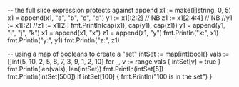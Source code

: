 -- the full slice expression protects against append
	x1 := make([]string, 0, 5)
	x1 = append(x1, "a", "b", "c", "d")
	y1 := x1[:2:2] // NB
	z1 := x1[2:4:4] // NB
	//y1 := x1[:2]
	//z1 := x1[2:]
	fmt.Println(cap(x1), cap(y1), cap(z1))
	y1 = append(y1, "i", "j", "k")
	x1 = append(x1, "x")
	z1 = append(z1, "y")
	fmt.Println("x:", x1)
	fmt.Println("y:", y1)
	fmt.Println("z:", z1)

-- using a map of booleans to create a "set"
intSet := map[int]bool{}
vals := []int{5, 10, 2, 5, 8, 7, 3, 9, 1, 2, 10}
for _, v := range vals {
    intSet[v] = true
}
fmt.Println(len(vals), len(intSet))
fmt.Println(intSet[5])
fmt.Println(intSet[500])
if intSet[100] {
    fmt.Println("100 is in the set")
}
